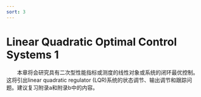 ```yaml
---
sort: 3
---
```


# Linear Quadratic Optimal Control Systems 1

&emsp;&emsp;本章将会研究具有二次型性能指标或测度的线性对象或系统的闭环最优控制。这将引出linear quadratic regulator (LQR)系统的状态调节、输出调节和跟踪问题。建议复习附录a和附录b中的内容。

<!-- Appendix A 389 -->



<!-- 125 -->
&emsp;&emsp;
<br />
$$
$$
$$  $$
<!-- 蓝 -->
<font color="#3399ff"></font>
<!-- 绿 -->
<font color="#3FBF3F"></font>